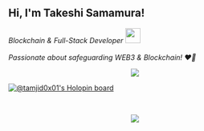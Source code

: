 <h2> Hi, I'm Takeshi Samamura!</h2>

<p><em>  Blockchain & Full-Stack Developer  <img src="https://media.giphy.com/media/WUlplcMpOCEmTGBtBW/giphy.gif" width="30"><br><br>
Passionate about safeguarding WEB3 & Blockchain! ❤️🔐 
    </em></p>

<p align="center">
  <a href="https://github.com/fairyland0926"><img src="https://readme-typing-svg.herokuapp.com/?lines=Blockchain%20%20Developer;%20Smart%20Contract%20Security%20Auditor;Always%20learning%20new%20tech&font=Input&center=true&width=750&height=120&color=4cdd0b&vCenter=true&size=40%15"></a>
</p>

[![@tamjid0x01's Holopin board](https://holopin.io/api/user/board?user=tamjid0x01)](https://holopin.io/@tamjid0x01)

<br>

<p align="center">
<img src="https://github.com/user-attachments/assets/9ec3fed0-45ff-4cb3-988c-f8cd66e85082">
</p>


<br>


